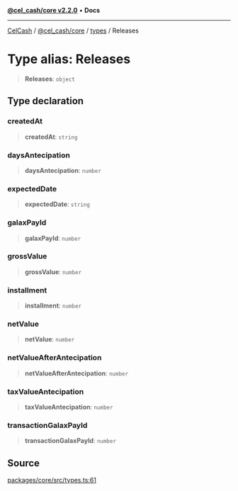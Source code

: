 [**@cel_cash/core v2.2.0**](../../README.md) • **Docs**

***

[CelCash](../../../../packages.md) / [@cel\_cash/core](../../README.md) / [types](../README.md) / Releases

# Type alias: Releases

> **Releases**: `object`

## Type declaration

### createdAt

> **createdAt**: `string`

### daysAntecipation

> **daysAntecipation**: `number`

### expectedDate

> **expectedDate**: `string`

### galaxPayId

> **galaxPayId**: `number`

### grossValue

> **grossValue**: `number`

### installment

> **installment**: `number`

### netValue

> **netValue**: `number`

### netValueAfterAntecipation

> **netValueAfterAntecipation**: `number`

### taxValueAntecipation

> **taxValueAntecipation**: `number`

### transactionGalaxPayId

> **transactionGalaxPayId**: `number`

## Source

[packages/core/src/types.ts:61](https://github.com/Pyxlab/celcash/blob/f7cdc752c29f8a0dcef033e212602412d2050afc/packages/core/src/types.ts#L61)

